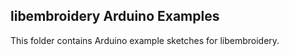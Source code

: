 libembroidery Arduino Examples
------------------------------

This folder contains Arduino example sketches for libembroidery.
